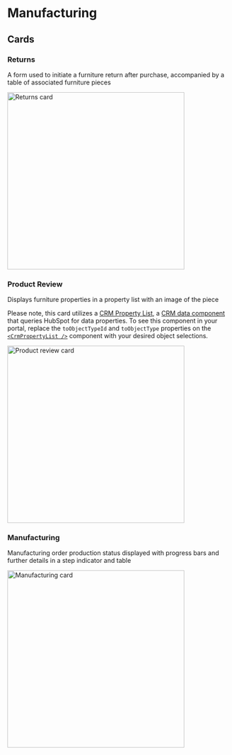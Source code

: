 # Manufacturing

## Cards

### Returns

A form used to initiate a furniture return after purchase, accompanied by a table of associated furniture pieces

<img width="400" alt="Returns card" src="https://github.com/user-attachments/assets/0c7830b3-5563-4904-b86c-100ec4d190de">

### Product Review

Displays furniture properties in a property list with an image of the piece

Please note, this card utilizes a [CRM Property List](https://developers.hubspot.com/beta-docs/reference/ui-components/crm-data-components/crm-property-list), a [CRM data component](https://developers.hubspot.com/beta-docs/reference/ui-components/crm-data-components/overview) that queries HubSpot for data properties. To see this component in your portal, replace the `toObjectTypeId` and `toObjectType` properties on the [`<CrmPropertyList />`](https://github.com/hubspotdev/uie-industry-card-samples/blob/61389c9f2eeb838f791a74d750b891a0c96fb932/manufacturing/src/app/extensions/Product-Review.jsx#L31) component with your desired object selections.

<img width="400" alt="Product review card" src="https://github.com/user-attachments/assets/6c2c325d-bc26-4090-8549-2aa5d6985609">

### Manufacturing

Manufacturing order production status displayed with progress bars and further details in a step indicator and table

<img width="400" alt="Manufacturing card" src="https://github.com/user-attachments/assets/abcb5414-3604-40b6-af1d-f363c25aade8">
